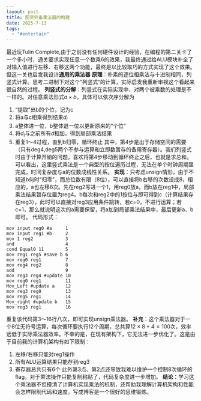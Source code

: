 ```yaml
---
layout: post
title: 图灵完备乘法器的构建
date: 2025-7-13
tags:
  - "#entertain"
---
```

最近玩Tulin Complete,由于之前没有任何硬件设计的经验，在编程的第二关卡了一个多小时，通关要求实现任意一个数乘6的效果，我最终通过给ALU模块补全了对输入值进行左移、右移这两个功能，最终是以比较取巧的方式实现了这个效果。但这一关也启发我设计**通用的乘法器**
**原理**：朴素的逐位相乘法与十进制相同，列竖式计算。思考二进制下对这个”列竖式“的计算，实际启发我重新审视这个看起来很自然的过程。
**列竖式的分解**：列竖式在实际实现中，对两个被乘数的处理是不一样的。对任意乘法形式$a\times b$，具体可以依次序分解为
1. “提取”出b的个位，记为c
2. 将a与c相乘得到结果$d_i$
3. a整体进一位，b整体退一位以更新原来的“个位”
4. 将$d_i$与之前所有$d$相加，得到局部乘法结果
5. 重复1～4过程，直到b归零，循环终止
其中，第4步是出于存储空间的需要（只有deg4,deg5两个不参与运算和立即数暂存的备用寄存器）。我们列竖式时由于计算开销的问题，喜欢将第4步移动到循环终止之后，也就是求总和。
可以看出，这里竖式乘法是一个典型的按位遍历过程，无法在单个时钟周期里完成，时间复杂度与a的位数成线性关系。
**实现**：只考虑unsign情形，由于不知道b何时“归零”，而总位数有限（8位），可以直接将b右移的次数设成8，相应的，a也左移8次。先在reg2写进一个1，用reg0放a，而b放在reg1中，局部乘法结果暂存位置为reg4。b每次和reg2中的1按位与即可得到c（计算结果存在reg3），此时可以直接对reg3应用条件跳转，若c=0，不进行运算；若c=1，那么就说明这次的a需要保留，将a加到局部乘法结果中，最后更新a、b即可。
代码形式：
```
mov input reg0 #a     1
mov input reg1 #b     2
mov 1 reg2            3
and                   4
cond Equal0 11        5
mov reg1 reg5 #save b 6
mov reg0 reg1         7
mov reg4 reg2         8
add                   9
mov reg3 reg4 #update 10
mov reg0 reg1         11
Mov_Left #update a    12
mov reg3 reg0         13
mov reg5 reg1         14
Mov_right #update b   15
mov reg3 reg1         16

```
重复该代码第3～16行八次，即可实现unsign乘法器。
**补充**：这个乘法器对于一个8位无符号运算，每次循环要执行12个周期，总共算$12\times8+4=100$次，效率远低于实际乘法器效率。不幸的是，在现有架构下，它无法进一步优化了。这是由于目前我的计算机架构有如下限制：
1. 左移/右移只能对reg1操作
2. 所有ALU运算结果只能存到reg3
3. 寄存器总共只有6个
此外第3点、第2点还导致我难以维护一个控制8次循环的flag，对于乘法操作只能复制粘贴了，代码复杂度进一步增加。
**结论**：学习这个乘法器不但摸清了计算机实现乘法的机制，还帮助我理解计算机架构和性能会怎样限制代码和速度。写成博客是一个很好的思维锻炼。